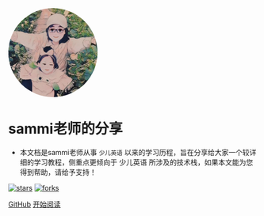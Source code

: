 <img width="180px" style="border-radius: 50%" bor src="media/logo.png">

# sammi老师的分享

- 本文档是sammi老师从事 ```少儿英语``` 以来的学习历程，旨在分享给大家一个较详细的学习教程，侧重点更倾向于 少儿英语 所涉及的技术栈，如果本文能为您得到帮助，请给予支持！

[![stars](https://badgen.net/github/stars/Q-Angelo/Nodejs-Roadmap?icon=github&color=4ab8a1)](https://github.com/jishouren/blogs) [![forks](https://badgen.net/github/forks/Q-Angelo/Nodejs-Roadmap?icon=github&color=4ab8a1)](https://github.com/jishouren/blogs)

[GitHub](<https://github.com/jishouren/blogs>)
[开始阅读](README.md)